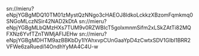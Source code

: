 sn://mieru?eNpjYGBgMDQ10TM01zMystQzNNgo3cHAEOJ8IdkoLckkzXBzomFqmkmq0SNGoMLczNSir42NAD2kDtA
sn://mieru?eNpjYGBgMLbQMzHXs7TUM9v0RZWBIcT5golxmnmSifm2xLSkZAtTi82MQFXNz6YvfTZnTWMjAFIJEHw
sn://mieru?eNpjYGBgMDHTM9azBBKbDy1lYAhxvpCUnGaaYpD4zCwtxSDV1GIbI1BRR2VFWe6zaRuedi14OndhYyMA4C4U-w
